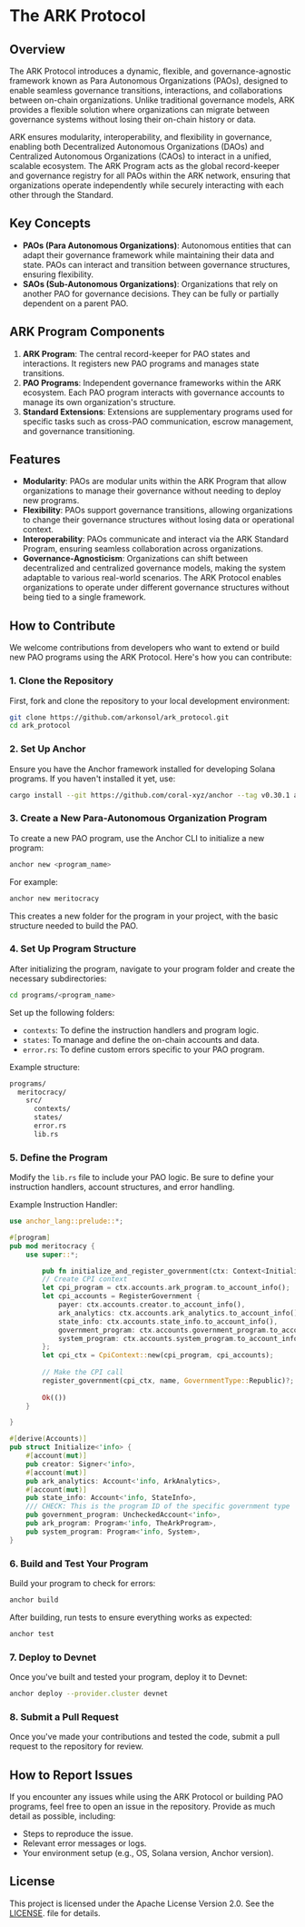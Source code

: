 # The ARK Protocol

## Overview

The ARK Protocol introduces a dynamic, flexible, and governance-agnostic framework known as Para Autonomous Organizations (PAOs), designed to enable seamless governance transitions, interactions, and collaborations between on-chain organizations. Unlike traditional governance models, ARK provides a flexible solution where organizations can migrate between governance systems without losing their on-chain history or data.

ARK ensures modularity, interoperability, and flexibility in governance, enabling both Decentralized Autonomous Organizations (DAOs) and Centralized Autonomous Organizations (CAOs) to interact in a unified, scalable ecosystem. The ARK Program acts as the global record-keeper and governance registry for all PAOs within the ARK network, ensuring that organizations operate independently while securely interacting with each other through the Standard.

## Key Concepts

- **PAOs (Para Autonomous Organizations)**: Autonomous entities that can adapt their governance framework while maintaining their data and state. PAOs can interact and transition between governance structures, ensuring flexibility.
- **SAOs (Sub-Autonomous Organizations)**: Organizations that rely on another PAO for governance decisions. They can be fully or partially dependent on a parent PAO.

## ARK Program Components

1. **ARK Program**: The central record-keeper for PAO states and interactions. It registers new PAO programs and manages state transitions.
2. **PAO Programs**: Independent governance frameworks within the ARK ecosystem. Each PAO program interacts with governance accounts to manage its own organization's structure.
3. **Standard Extensions**: Extensions are supplementary programs used for specific tasks such as cross-PAO communication, escrow management, and governance transitioning.

## Features

- **Modularity**: PAOs are modular units within the ARK Program that allow organizations to manage their governance without needing to deploy new programs.
- **Flexibility**: PAOs support governance transitions, allowing organizations to change their governance structures without losing data or operational context.
- **Interoperability**: PAOs communicate and interact via the ARK Standard Program, ensuring seamless collaboration across organizations.
- **Governance-Agnosticism**: Organizations can shift between decentralized and centralized governance models, making the system adaptable to various real-world scenarios. The ARK Protocol enables organizations to operate under different governance structures without being tied to a single framework.

## How to Contribute

We welcome contributions from developers who want to extend or build new PAO programs using the ARK Protocol. Here's how you can contribute:

### 1. Clone the Repository

First, fork and clone the repository to your local development environment:

```bash
git clone https://github.com/arkonsol/ark_protocol.git
cd ark_protocol
```

### 2. Set Up Anchor

Ensure you have the Anchor framework installed for developing Solana programs. If you haven't installed it yet, use:

```bash
cargo install --git https://github.com/coral-xyz/anchor --tag v0.30.1 anchor-cli --locked
```

### 3. Create a New Para-Autonomous Organization Program

To create a new PAO program, use the Anchor CLI to initialize a new program:

```bash
anchor new <program_name>
```

For example:

```bash
anchor new meritocracy
```

This creates a new folder for the program in your project, with the basic structure needed to build the PAO.

### 4. Set Up Program Structure

After initializing the program, navigate to your program folder and create the necessary subdirectories:

```bash
cd programs/<program_name>
```

Set up the following folders:

- `contexts`: To define the instruction handlers and program logic.
- `states`: To manage and define the on-chain accounts and data.
- `error.rs`: To define custom errors specific to your PAO program.

Example structure:

```bash
programs/
  meritocracy/
    src/
      contexts/
      states/
      error.rs
      lib.rs
```

### 5. Define the Program

Modify the `lib.rs` file to include your PAO logic. Be sure to define your instruction handlers, account structures, and error handling.

Example Instruction Handler:

```rust
use anchor_lang::prelude::*;

#[program]
pub mod meritocracy {
    use super::*;

        pub fn initialize_and_register_government(ctx: Context<Initialize>, name: String) -> Result<()> {
        // Create CPI context
        let cpi_program = ctx.accounts.ark_program.to_account_info();
        let cpi_accounts = RegisterGovernment {
            payer: ctx.accounts.creator.to_account_info(),
            ark_analytics: ctx.accounts.ark_analytics.to_account_info(),
            state_info: ctx.accounts.state_info.to_account_info(),
            government_program: ctx.accounts.government_program.to_account_info(),
            system_program: ctx.accounts.system_program.to_account_info(),
        };
        let cpi_ctx = CpiContext::new(cpi_program, cpi_accounts);
        
        // Make the CPI call
        register_government(cpi_ctx, name, GovernmentType::Republic)?;
    
        Ok(())
    }

}

#[derive(Accounts)]
pub struct Initialize<'info> {
    #[account(mut)]
    pub creator: Signer<'info>,
    #[account(mut)]
    pub ark_analytics: Account<'info, ArkAnalytics>,
    #[account(mut)]
    pub state_info: Account<'info, StateInfo>,
    /// CHECK: This is the program ID of the specific government type
    pub government_program: UncheckedAccount<'info>,
    pub ark_program: Program<'info, TheArkProgram>,
    pub system_program: Program<'info, System>,
}
```

### 6. Build and Test Your Program

Build your program to check for errors:

```bash
anchor build
```

After building, run tests to ensure everything works as expected:

```bash
anchor test
```

### 7. Deploy to Devnet

Once you've built and tested your program, deploy it to Devnet:

```bash
anchor deploy --provider.cluster devnet
```

### 8. Submit a Pull Request

Once you've made your contributions and tested the code, submit a pull request to the repository for review.

## How to Report Issues

If you encounter any issues while using the ARK Protocol or building PAO programs, feel free to open an issue in the repository. Provide as much detail as possible, including:

- Steps to reproduce the issue.
- Relevant error messages or logs.
- Your environment setup (e.g., OS, Solana version, Anchor version).

## License

This project is licensed under the Apache License Version 2.0. See the [LICENSE](./LICENSE). file for details.
